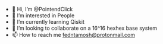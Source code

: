 - 👋 Hi, I’m @PointendClick
- 👀 I’m interested in People
- 🌱 I’m currently learning Qiskit
- 💞️ I’m looking to collaborate on a 16^16 hexhex base system
- 📫 How to reach me fedntamosh@protonmail.com

<!---
PointendClick/PointendClick is a ✨ special ✨ repository because its `README.md` (this file) appears on your GitHub profile.
You can click the Preview link to take a look at your changes.
--->
